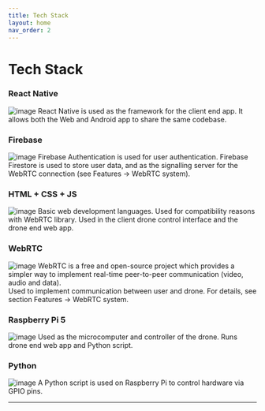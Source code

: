 ```yaml
---
title: Tech Stack
layout: home
nav_order: 2
---
```


# Tech Stack

### React Native
![image](https://github.com/user-attachments/assets/269055c9-8142-48df-b2b6-7e6307514745)
React Native is used as the framework for the client end app. It allows both the Web and Android app to share the same codebase.  
  
### Firebase
![image](https://github.com/user-attachments/assets/6f47dc9a-a79a-4b85-a301-ae5d3b8cb9d0)
Firebase Authentication is used for user authentication. Firebase Firestore is used to store user data, and as the signalling server for the WebRTC connection (see Features -> WebRTC system).  
  
### HTML + CSS + JS
![image](https://github.com/user-attachments/assets/01416eeb-e515-4a6f-ba19-f913610c8631)
Basic web development languages. Used for compatibility reasons with WebRTC library. Used in the client drone control interface and the drone end web app.  

### WebRTC
![image](https://github.com/user-attachments/assets/aca87e5b-80ab-429b-a7b1-2b8e2e8cfa91)
WebRTC is a free and open-source project which provides a simpler way to implement real-time peer-to-peer communication (video, audio and data).  
Used to implement communication between user and drone. For details, see section Features -> WebRTC system.

### Raspberry Pi 5
![image](https://github.com/user-attachments/assets/d6dec0fe-e861-4578-8b52-025454fbb27d)
Used as the microcomputer and controller of the drone. Runs drone end web app and Python script.

### Python
![image](https://github.com/user-attachments/assets/665b6edf-461d-470f-8d0f-bbf576695207)
A Python script is used on Raspberry Pi to control hardware via GPIO pins.





----

[Just the Docs]: https://just-the-docs.github.io/just-the-docs/
[GitHub Pages]: https://docs.github.com/en/pages
[README]: https://github.com/just-the-docs/just-the-docs-template/blob/main/README.md
[Jekyll]: https://jekyllrb.com
[GitHub Pages / Actions workflow]: https://github.blog/changelog/2022-07-27-github-pages-custom-github-actions-workflows-beta/
[use this template]: https://github.com/just-the-docs/just-the-docs-template/generate
